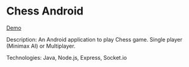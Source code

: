 # Chess Android

[Demo](https://github.com/metoonhathung/chess-android)

Description: An Android application to play Chess game. Single player (Minimax AI) or Multiplayer.

Technologies: Java, Node.js, Express, Socket.io
